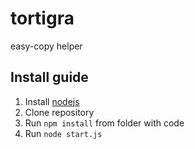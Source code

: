# tortigra #

easy-copy helper

## Install guide ##

1. Install [nodejs](http://nodejs.org/)
2. Clone repository
3. Run `npm install` from folder with code
4. Run `node start.js`

